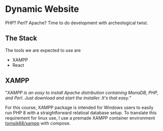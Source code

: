 # Dynamic Website
PHP? Perl? Apache? Time to do development with archeological twist.

## The Stack
The tools we are expected to use are

- XAMPP
- React


## XAMPP
"_XAMPP is an easy to install Apache distribution containing MariaDB, PHP, and Perl. Just download and start the installer. It's that easy._"

For this course, XAMPP package is intended for Windows users to easily run PHP 8 with a straightforward relatioal database setup. To translate this requirement for linux use, I use a premade XAMPP container environment [tomsik68/xampp](https://hub.docker.com/r/tomsik68/xampp) with compose.
